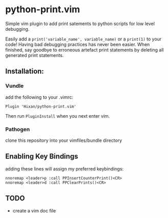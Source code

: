 # python-print.vim
Simple vim plugin to add print satements to python scripts for low level debugging.

Easily add a `print('variable_name', variable_name)` or a `print(1)` to your code! Having bad debugging practices has never been easier.
When finished, say goodbye to erroneous artefact print statements by deleting all generated print statements.

## Installation:
### Vundle
add the following to your .vimrc:

```
Plugin 'Hixan/python-print.vim'
```

Then run `PluginInstall` when you next enter vim.

### Pathogen
clone this repository into your vimfiles/bundle directory

## Enabling Key Bindings
adding these lines will assign my preferred keybindings:
```
nnoremap <leader>p :call PPInsertCounterPrint()<CR>
nnoremap <leader>d :call PPClearPrints()<CR>
```


## TODO
* create a vim doc file
